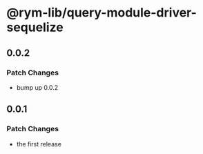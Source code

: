 # @rym-lib/query-module-driver-sequelize

## 0.0.2

### Patch Changes

- bump up 0.0.2

## 0.0.1

### Patch Changes

- the first release
